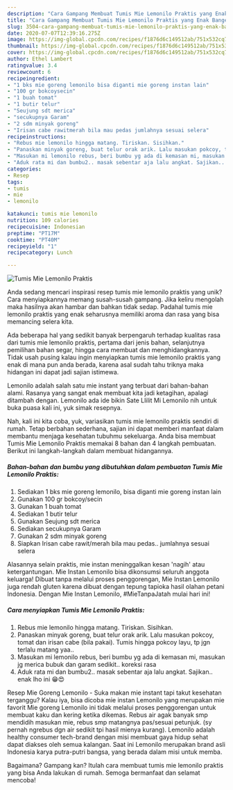 ```yaml
---
description: "Cara Gampang Membuat Tumis Mie Lemonilo Praktis yang Enak Banget"
title: "Cara Gampang Membuat Tumis Mie Lemonilo Praktis yang Enak Banget"
slug: 3504-cara-gampang-membuat-tumis-mie-lemonilo-praktis-yang-enak-banget
date: 2020-07-07T12:39:16.275Z
image: https://img-global.cpcdn.com/recipes/f1876d6c149512ab/751x532cq70/tumis-mie-lemonilo-praktis-foto-resep-utama.jpg
thumbnail: https://img-global.cpcdn.com/recipes/f1876d6c149512ab/751x532cq70/tumis-mie-lemonilo-praktis-foto-resep-utama.jpg
cover: https://img-global.cpcdn.com/recipes/f1876d6c149512ab/751x532cq70/tumis-mie-lemonilo-praktis-foto-resep-utama.jpg
author: Ethel Lambert
ratingvalue: 3.4
reviewcount: 6
recipeingredient:
- "1 bks mie goreng lemonilo bisa diganti mie goreng instan lain"
- "100 gr bokcoysecin"
- "1 buah tomat"
- "1 butir telur"
- "Seujung sdt merica"
- "secukupnya Garam"
- "2 sdm minyak goreng"
- "Irisan cabe rawitmerah bila mau pedas jumlahnya sesuai selera"
recipeinstructions:
- "Rebus mie lemonilo hingga matang. Tiriskan. Sisihkan."
- "Panaskan minyak goreng, buat telur orak arik. Lalu masukan pokcoy, tomat dan irisan cabe (bila pakai). Tumis hingga pokcoy layu, tp jgn terlalu matang yaa.."
- "Masukan mi lemonilo rebus, beri bumbu yg ada di kemasan mi, masukan jg merica bubuk dan garam sedikit.. koreksi rasa"
- "Aduk rata mi dan bumbu2.. masak sebentar aja lalu angkat. Sajikan.. enak lho ini 😁😍"
categories:
- Resep
tags:
- tumis
- mie
- lemonilo

katakunci: tumis mie lemonilo 
nutrition: 109 calories
recipecuisine: Indonesian
preptime: "PT17M"
cooktime: "PT40M"
recipeyield: "1"
recipecategory: Lunch

---
```



![Tumis Mie Lemonilo Praktis](https://img-global.cpcdn.com/recipes/f1876d6c149512ab/751x532cq70/tumis-mie-lemonilo-praktis-foto-resep-utama.jpg)

Anda sedang mencari inspirasi resep tumis mie lemonilo praktis yang unik? Cara menyiapkannya memang susah-susah gampang. Jika keliru mengolah maka hasilnya akan hambar dan bahkan tidak sedap. Padahal tumis mie lemonilo praktis yang enak seharusnya memiliki aroma dan rasa yang bisa memancing selera kita.

Ada beberapa hal yang sedikit banyak berpengaruh terhadap kualitas rasa dari tumis mie lemonilo praktis, pertama dari jenis bahan, selanjutnya pemilihan bahan segar, hingga cara membuat dan menghidangkannya. Tidak usah pusing kalau ingin menyiapkan tumis mie lemonilo praktis yang enak di mana pun anda berada, karena asal sudah tahu triknya maka hidangan ini dapat jadi sajian istimewa.

Lemonilo adalah salah satu mie instant yang terbuat dari bahan-bahan alami. Rasanya yang sangat enak membuat kita jadi ketagihan, apalagi ditambah dengan. Lemonilo ada ide bikin Sate Llilit Mi Lemonilo nih untuk buka puasa kali ini, yuk simak resepnya.


Nah, kali ini kita coba, yuk, variasikan tumis mie lemonilo praktis sendiri di rumah. Tetap berbahan sederhana, sajian ini dapat memberi manfaat dalam membantu menjaga kesehatan tubuhmu sekeluarga. Anda bisa membuat Tumis Mie Lemonilo Praktis memakai 8 bahan dan 4 langkah pembuatan. Berikut ini langkah-langkah dalam membuat hidangannya.

<!--inarticleads1-->

##### Bahan-bahan dan bumbu yang dibutuhkan dalam pembuatan Tumis Mie Lemonilo Praktis:

1. Sediakan 1 bks mie goreng lemonilo, bisa diganti mie goreng instan lain
1. Gunakan 100 gr bokcoy/secin
1. Gunakan 1 buah tomat
1. Sediakan 1 butir telur
1. Gunakan Seujung sdt merica
1. Sediakan secukupnya Garam
1. Gunakan 2 sdm minyak goreng
1. Siapkan Irisan cabe rawit/merah bila mau pedas.. jumlahnya sesuai selera


Alasannya selain praktis, mie instan meninggalkan kesan &#39;nagih&#39; atau ketergantungan. Mie Instan Lemonilo bisa dikonsumsi seluruh anggota keluarga! Dibuat tanpa melalui proses penggorengan, Mie Instan Lemonilo juga rendah gluten karena dibuat dengan tepung tapioka hasil olahan petani Indonesia. Dengan Mie Instan Lemonilo, #MieTanpaJatah mulai hari ini! 

<!--inarticleads2-->

##### Cara menyiapkan Tumis Mie Lemonilo Praktis:

1. Rebus mie lemonilo hingga matang. Tiriskan. Sisihkan.
1. Panaskan minyak goreng, buat telur orak arik. Lalu masukan pokcoy, tomat dan irisan cabe (bila pakai). Tumis hingga pokcoy layu, tp jgn terlalu matang yaa..
1. Masukan mi lemonilo rebus, beri bumbu yg ada di kemasan mi, masukan jg merica bubuk dan garam sedikit.. koreksi rasa
1. Aduk rata mi dan bumbu2.. masak sebentar aja lalu angkat. Sajikan.. enak lho ini 😁😍


Resep Mie Goreng Lemonilo - Suka makan mie instant tapi takut kesehatan terganggu? Kalau iya, bisa dicoba mie instan Lemonilo yang merupakan mie favorit Mie goreng Lemonilo ini tidak melalui proses penggorengan untuk membuat kaku dan kering ketika dikemas. Rebus air agak banyak smp mendidih masukan mie, rebus smp matangnya pas/sesuai petunjuk. (sy pernah ngrebus dgn air sedikit tpi hasil mienya kurang). Lemonilo adalah healthy consumer tech-brand dengan misi membuat gaya hidup sehat dapat diakses oleh semua kalangan. Saat ini Lemonilo merupakan brand asli Indonesia karya putra-putri bangsa, yang berada dalam misi untuk memba. 

Bagaimana? Gampang kan? Itulah cara membuat tumis mie lemonilo praktis yang bisa Anda lakukan di rumah. Semoga bermanfaat dan selamat mencoba!
